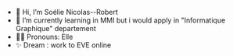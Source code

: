 - 👋 Hi, I’m Soélie Nicolas--Robert
- 🌱 I’m currently learning in MMI but i would apply in "Informatique Graphique" departement
- 👩‍💻 Pronouns: Elle
- ✨ Dream : work to EVE online

<!---
Soelie-nr/Soelie-nr is a ✨ special ✨ repository because its `README.md` (this file) appears on your GitHub profile.
You can click the Preview link to take a look at your changes.
--->

